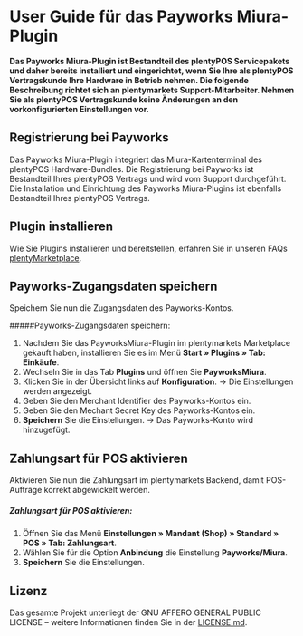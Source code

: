 
# User Guide für das Payworks Miura-Plugin

**Das Payworks Miura-Plugin ist Bestandteil des plentyPOS Servicepakets und daher bereits installiert und eingerichtet, wenn Sie Ihre als plentyPOS Vertragskunde Ihre Hardware in Betrieb nehmen. Die folgende Beschreibung richtet sich an plentymarkets Support-Mitarbeiter. Nehmen Sie als plentyPOS Vertragskunde keine Änderungen an den vorkonfigurierten Einstellungen vor.**

<div class="container-toc"></div>

## Registrierung bei Payworks

Das Payworks Miura-Plugin integriert das Miura-Kartenterminal des plentyPOS Hardware-Bundles. Die Registrierung bei Payworks ist Bestandteil Ihres plentyPOS Vertrags und wird vom Support durchgeführt. Die Installation und Einrichtung des Payworks Miura-Plugins ist ebenfalls Bestandteil Ihres plentyPOS Vertrags.

## Plugin installieren

Wie Sie Plugins installieren und bereitstellen, erfahren Sie in unseren FAQs [plentyMarketplace](https://marketplace.plentymarkets.com/faq).

## Payworks-Zugangsdaten speichern

Speichern Sie nun die Zugangsdaten des Payworks-Kontos.

#####Payworks-Zugangsdaten speichern:

1. Nachdem Sie das PayworksMiura-Plugin im plentymarkets Marketplace gekauft haben, installieren Sie es im Menü **Start » Plugins » Tab: Einkäufe**.
2. Wechseln Sie in das Tab **Plugins** und öffnen Sie **PayworksMiura**.
3. Klicken Sie in der Übersicht links auf **Konfiguration**.
→ Die Einstellungen werden angezeigt.
4. Geben Sie den Merchant Identifier des Payworks-Kontos ein.
5. Geben Sie den Mechant Secret Key des Payworks-Kontos ein.
6. **Speichern** Sie die Einstellungen.
→ Das Payworks-Konto wird hinzugefügt.

## Zahlungsart für POS aktivieren

Aktivieren Sie nun die Zahlungsart im plentymarkets Backend, damit POS-Aufträge korrekt abgewickelt werden.

##### Zahlungsart für POS aktivieren:

1. Öffnen Sie das Menü **Einstellungen » Mandant (Shop) » Standard » POS » Tab: Zahlungsart**.
2. Wählen Sie für die Option **Anbindung** die Einstellung **Payworks/Miura**.
3. **Speichern** Sie die Einstellungen.

## Lizenz

Das gesamte Projekt unterliegt der GNU AFFERO GENERAL PUBLIC LICENSE – weitere Informationen finden Sie in der [LICENSE.md](https://github.com/plentymarkets/plugin-etsy/blob/master/LICENSE.md).
